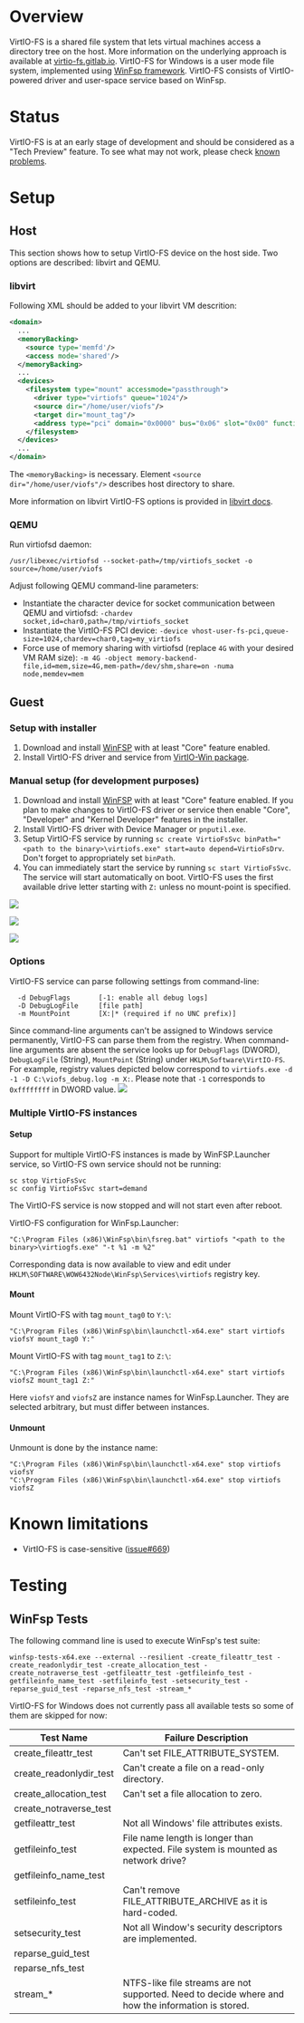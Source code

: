 # Overview

VirtIO-FS is a shared file system that lets virtual machines access a directory tree on the host. More information on the underlying approach is available at [virtio-fs.gitlab.io](https://virtio-fs.gitlab.io/). VirtIO-FS for Windows is a user mode file system, implemented using [WinFsp framework](https://github.com/billziss-gh/winfsp). VirtIO-FS consists of VirtIO-powered driver and user-space service based on WinFsp.

# Status

VirtIO-FS is at an early stage of development and should be considered as a "Tech Preview" feature. To see what may not work, please check [known problems](#known-problems).

# Setup

## Host

This section shows how to setup VirtIO-FS device on the host side. Two options are described: libvirt and QEMU.

### libvirt

Following XML should be added to your libvirt VM descrition:

```xml
<domain>
  ...
  <memoryBacking>
    <source type='memfd'/>
    <access mode='shared'/>
  </memoryBacking>
  ...
  <devices>
    <filesystem type="mount" accessmode="passthrough">
      <driver type="virtiofs" queue="1024"/>
      <source dir="/home/user/viofs"/>
      <target dir="mount_tag"/>
      <address type="pci" domain="0x0000" bus="0x06" slot="0x00" function="0x0"/>
    </filesystem>
  </devices>
  ...
</domain>
```

The `<memoryBacking>` is necessary. Element `<source dir="/home/user/viofs"/>` describes host directory to share.

More information on libvirt VirtIO-FS options is provided in [libvirt docs](https://libvirt.org/kbase/virtiofs.html). 

### QEMU

Run virtiofsd daemon:

```
/usr/libexec/virtiofsd --socket-path=/tmp/virtiofs_socket -o source=/home/user/viofs
```

Adjust following QEMU command-line parameters:

* Instantiate the character device for socket communication between QEMU and virtiofsd:
`-chardev socket,id=char0,path=/tmp/virtiofs_socket`
* Instantiate the VirtIO-FS PCI device:
`-device vhost-user-fs-pci,queue-size=1024,chardev=char0,tag=my_virtiofs`
* Force use of memory sharing with virtiofsd (replace `4G` with your desired VM RAM size):
`-m 4G -object memory-backend-file,id=mem,size=4G,mem-path=/dev/shm,share=on -numa node,memdev=mem`

## Guest

### Setup with installer
1. Download and install [WinFSP](https://github.com/billziss-gh/winfsp/releases) with at least "Core" feature enabled.
2. Install VirtIO-FS driver and service from [VirtIO-Win package](https://github.com/virtio-win/virtio-win-pkg-scripts/blob/master/README.md).

### Manual setup (for development purposes)
1. Download and install [WinFSP](https://github.com/billziss-gh/winfsp/releases) with at least "Core" feature enabled. If you plan to make changes to VirtIO-FS driver or service then enable "Core", "Developer" and "Kernel Developer" features in the installer.
2. Install VirtIO-FS driver with Device Manager or `pnputil.exe`.
3. Setup VirtIO-FS service by running `sc create VirtioFsSvc binPath="<path to the binary>\virtiofs.exe" start=auto depend=VirtioFsDrv`. Don't forget to appropriately set `binPath`.
4. You can immediately start the service by running `sc start VirtioFsSvc`. The service will start automatically on boot. VirtIO-FS uses the first available drive letter starting with `Z:` unless no mount-point is specified.

![](https://user-images.githubusercontent.com/8286747/151011858-c9d122d2-d95a-421c-9914-c7d4dd05e2e3.png)

![](https://user-images.githubusercontent.com/8286747/151012458-fb8fa2c9-5059-45ac-994b-4ca03619a27b.png)

![](https://user-images.githubusercontent.com/8286747/151011678-88e804d8-4231-4597-932c-91b18e492492.png)

### Options

VirtIO-FS service can parse following settings from command-line:
```
  -d DebugFlags       [-1: enable all debug logs]
  -D DebugLogFile     [file path]
  -m MountPoint       [X:|* (required if no UNC prefix)]
```

Since command-line arguments can't be assigned to Windows service permanently, VirtIO-FS can parse them from the registry. When command-line arguments are absent the service looks up for `DebugFlags` (DWORD), `DebugLogFile` (String), `MountPoint` (String) under `HKLM\Software\VirtIO-FS`. For example, registry values depicted below correspond to `virtiofs.exe -d -1 -D C:\viofs_debug.log -m X:`. Please note that `-1` corresponds to `0xffffffff` in DWORD value. 
![](https://user-images.githubusercontent.com/8286747/146226495-0d7614ca-8a7d-4465-9aa3-3dc9dc9cb6de.png)

### Multiple VirtIO-FS instances

#### Setup

Support for multiple VirtIO-FS instances is made by WinFSP.Launcher service, so VirtIO-FS own service should not be running:
```
sc stop VirtioFsSvc
sc config VirtioFsSvc start=demand
```
The VirtIO-FS service is now stopped and will not start even after reboot.

VirtIO-FS configuration for WinFsp.Launcher:
```
"C:\Program Files (x86)\WinFsp\bin\fsreg.bat" virtiofs "<path to the binary>\virtiogfs.exe" "-t %1 -m %2"
```
Corresponding data is now available to view and edit under `HKLM\SOFTWARE\WOW6432Node\WinFsp\Services\virtiofs` registry key.

#### Mount

Mount VirtIO-FS with tag `mount_tag0` to `Y:\`:
```
"C:\Program Files (x86)\WinFsp\bin\launchctl-x64.exe" start virtiofs viofsY mount_tag0 Y:"
```
Mount VirtIO-FS with tag `mount_tag1` to `Z:\`:
```
"C:\Program Files (x86)\WinFsp\bin\launchctl-x64.exe" start virtiofs viofsZ mount_tag1 Z:"
```
Here `viofsY` and `viofsZ` are instance names for WinFsp.Launcher. They are selected arbitrary, but must differ between instances.

#### Unmount

Unmount is done by the instance name:
```
"C:\Program Files (x86)\WinFsp\bin\launchctl-x64.exe" stop virtiofs viofsY
"C:\Program Files (x86)\WinFsp\bin\launchctl-x64.exe" stop virtiofs viofsZ
```

# Known limitations

* VirtIO-FS is case-sensitive ([issue#669](https://github.com/virtio-win/kvm-guest-drivers-windows/issues/669))

# Testing

## WinFsp Tests

The following command line is used to execute WinFsp's test suite:

```
winfsp-tests-x64.exe --external --resilient -create_fileattr_test -create_readonlydir_test -create_allocation_test -create_notraverse_test -getfileattr_test -getfileinfo_test -getfileinfo_name_test -setfileinfo_test -setsecurity_test -reparse_guid_test -reparse_nfs_test -stream_*
```

VirtIO-FS for Windows does not currently pass all available tests so some of them are skipped for now:

| Test Name | Failure Description |
|---|---|
| create_fileattr_test | Can't set FILE_ATTRIBUTE_SYSTEM. |
| create_readonlydir_test | Can't create a file on a read-only directory. |
| create_allocation_test | Can't set a file allocation to zero. |
| create_notraverse_test |  |
| getfileattr_test | Not all Windows' file attributes exists. |
| getfileinfo_test | File name length is longer than expected. File system is mounted as network drive? |
| getfileinfo_name_test |  |
| setfileinfo_test | Can't remove FILE_ATTRIBUTE_ARCHIVE as it is hard-coded. |
| setsecurity_test | Not all Window's security descriptors are implemented.  |
| reparse_guid_test |  |
| reparse_nfs_test |  |
| stream_* | NTFS-like file streams are not supported. Need to decide where and how the information is stored. |
